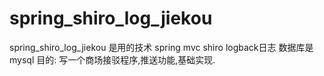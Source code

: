 # spring_shiro_log_jiekou
spring_shiro_log_jiekou
是用的技术
spring mvc
shiro
logback日志
数据库是mysql
目的:
写一个商场接驳程序,推送功能,基础实现.
